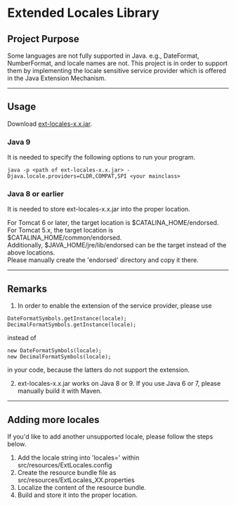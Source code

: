 # Extended Locales Library

## Project Purpose

Some languages are not fully supported in Java. e.g., DateFormat, NumberFormat, and locale names are not. This project is in order to support them by implementing the locale sensitive service provider which is offered in the Java Extension Mechanism.


----------------------------------------------------------------------------------------------------
## Usage

Download [ext-locales-x.x.jar](https://github.com/ikuuy/ext-locales/releases).

### Java 9

It is needed to specify the following options to run your program.
```
java -p <path of ext-locales-x.x.jar> -Djava.locale.providers=CLDR,COMPAT,SPI <your mainclass>
```

### Java 8 or earlier

It is needed to store ext-locales-x.x.jar into the proper location.

For Tomcat 6 or later, the target location is $CATALINA_HOME/endorsed.  
For Tomcat 5.x, the target location is $CATALINA_HOME/common/endorsed.  
Additionally, $JAVA_HOME/jre/lib/endorsed can be the target instead of the above locations.  
Please manually create the 'endorsed' directory and copy it there.


----------------------------------------------------------------------------------------------------
## Remarks

1. In order to enable the extension of the service provider, please use
```
DateFormatSymbols.getInstance(locale);
DecimalFormatSymbols.getInstance(locale);
```
instead of  
```
new DateFormatSymbols(locale);
new DecimalFormatSymbols(locale);
```
in your code, because the latters do not support the extension.  

2. ext-locales-x.x.jar works on Java 8 or 9. If you use Java 6 or 7, please manually build it with Maven.


----------------------------------------------------------------------------------------------------
## Adding more locales

If you'd like to add another unsupported locale, please follow the steps below.

1. Add the locale string into 'locales=' within src/resources/ExtLocales.config
2. Create the resource bundle file as src/resources/ExtLocales_XX.properties
3. Localize the content of the resource bundle.
4. Build and store it into the proper location.
